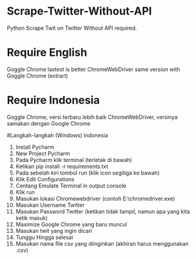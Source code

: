 # Scrape-Twitter-Without-API
Python Scrape Twit on Twitter Without API required.

# Require English
Goggle Chrome lastest is better
ChromeWebDriver same version with Goggle Chrome (extrart)

# Require Indonesia
Goggle Chrome, versi terbaru lebih baik
ChromeWebDriver, versinya samakan dengan Google Chrome

#Langkah-langkah (Windows) Indonesia
1. Install Pycharm
2. New Project Pycharm
3. Pada Pycharm klik terminal (terletak di bawah)
4. Ketikan pip install -r requirements.txt
5. Pada sebelah kiri tombol run (klik icon segitiga ke bawah)
6. Klik Edit Configurations
7. Centang Emulate Terminal in output console
8. Klik run
9. Masukan lokasi Chromewebdriver (contoh E:\chromedriver.exe)
10. Masukan Username Twitter
11. Masukan Password Twitter (ketikan tidak tampil, namun apa yang kita ketik masuk)
12. Maximize Google Chrome yang baru muncul
13. Masukan twit yang ingin dicari
14. Tunggu Hingga selesai
15. Masukan nama file csv yang diinginkan (akhiran harus menggunakan .csv)
